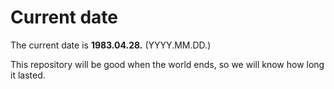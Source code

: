 # Current date

The current date is **1983.04.28.** (YYYY.MM.DD.)

This repository will be good when the world ends, so we will know how long it lasted.
